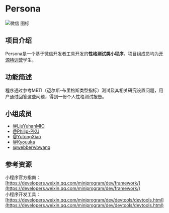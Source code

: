 # Persona

![微信 图标](https://open.weixin.qq.com/zh_CN/htmledition/res/assets/res-design-download/icon64_wx_logo.png)

## 项目介绍  

Persona是一个基于微信开发者工具开发的**性格测试类小程序**。项目组成员均为[开源特训营](https://www.bagevent.com/event/6742706)学生。

## 功能简述

程序通过参考MBTI（迈尔斯-布里格斯类型指标）测试及其相关研究设置问题，用户通过回答这些问题，得到一份个人性格测试报告。

## 小组成员

- [@LiuYuhanMIO](https://github.com/LiuYuhanMIO) 
- [@Philip-PKU](https://github.com/Philip-PKU)
- [@YutongXiao](https://github.com/YutongXiao)
- [@Kyouuka](https://github.com/Kyouuka)
- [@webberwbwang](https://github.com/webberwbwang)


## 参考资源
小程序官方指南：[https://developers.weixin.qq.com/miniprogram/dev/framework/](https://developers.weixin.qq.com/miniprogram/dev/framework/)  
小程序开发工具：[https://developers.weixin.qq.com/miniprogram/dev/devtools/devtools.html](https://developers.weixin.qq.com/miniprogram/dev/devtools/devtools.html)
